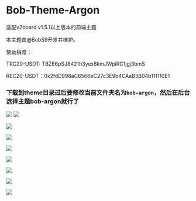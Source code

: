 # Bob-Theme-Argon
适配v2board v1.5.1以上版本的前端主题

本主题由@BobS9开发并维护。

赞助捐赠：

TRC20-USDT: TBZE6pSJ8421h3yex8kmJWpiRC1jgj3bmS

REC20-USDT：0x2fdD998aC6566eC27c3E9b4CAaB3B04b1111f0E1

### 下载到theme目录过后要修改当前文件夹名为`bob-argon`，然后在后台选择主题bob-argon就行了


![](https://shige.group/such/pic.php/forum/pic/item/cb8065380cd79123d9a3a4ccba345982b3b780c2/mlike.jpg)
![](https://shige.group/such/pic.php/forum/pic/item/060828381f30e924a46941875b086e061c95f7b3/mlike.jpg)

![](https://shige.group/such/pic.php/forum/pic/item/4a36acaf2edda3cc0528659616e93901203f92bc/mlike.jpg)

![](https://shige.group/such/pic.php/forum/pic/item/b999a9014c086e063d67e2fd15087bf40bd1cbbd/mlike.jpg)

![](https://shige.group/such/pic.php/forum/pic/item/c8177f3e6709c93dcf3cd341883df8dcd00054be/mlike.jpg)

![](https://shige.group/such/pic.php/forum/pic/item/8435e5dde71190effd324f69d91b9d16fcfa60bf/mlike.jpg)

![](https://shige.group/such/pic.php/forum/pic/item/8644ebf81a4c510f970c3fac7759252dd52aa5b8/mlike.jpg)

![](https://shige.group/such/pic.php/forum/pic/item/0b7b02087bf40ad1472f1a55402c11dfa8ecceb9/mlike.jpg)

![](https://shige.group/such/pic.php/forum/pic/item/6159252dd42a2834606cebbd4cb5c9ea14cebfba/mlike.jpg)
